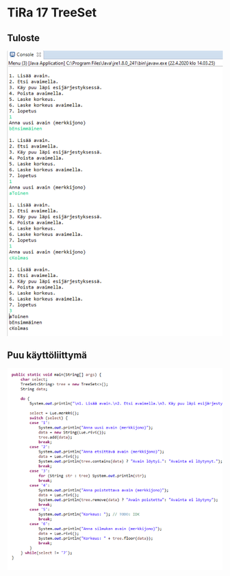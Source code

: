 # TiRa 17 TreeSet

## Tuloste
![kuva1](https://raw.githubusercontent.com/wesenbergg/TiRa-k2020/master/TiRa17-TreeSet/tira17.PNG)

## Puu käyttöliittymä
![kuva1](https://raw.githubusercontent.com/wesenbergg/TiRa-k2020/master/TiRa17-TreeSet/tira17puu.PNG)